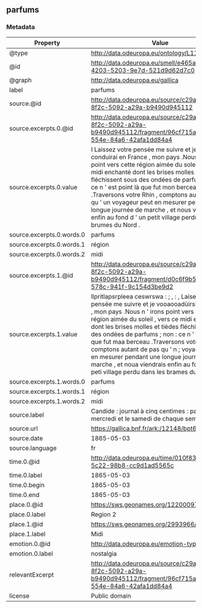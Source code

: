 ## parfums

### Metadata

| Property | Value |
| -------- | ----- |
| @type | http://data.odeuropa.eu/ontology/L11_Smell |
| @id | http://data.odeuropa.eu/smell/e465aa72-4203-5203-9e7d-521d9d62d7c0 |
| @graph | http://data.odeuropa.eu/gallica |
| label | parfums |
| source.@id | http://data.odeuropa.eu/source/c29a5925-8f2c-5092-a29a-b9490d945112 |
| source.excerpts.0.@id | http://data.odeuropa.eu/source/c29a5925-8f2c-5092-a29a-b9490d945112/fragment/96cf715a-7c67-554e-84a6-42afa1dd84a4 |
| source.excerpts.0.value | I Laissez votre pensée me suivre et je vous conduirai en France , mon pays .Nous n ' irons point vers cette région aimée du soleil , vers ce midi enchanté dont les brises molles et tièdee fléchissent sous des ondées de parfums ; non : ce n ' est point là que fut mon berceau .Traversons votre Rhin , comptons autant de pas qu ' un voyageur peut en mesurer pendant une longue journée de marche , et nous viendrons enfin au fond d ' un petit village perdu dans les brumes du Nord . |
| source.excerpts.0.words.0 | parfums |
| source.excerpts.0.words.1 | région |
| source.excerpts.0.words.2 | midi |
| source.excerpts.1.@id | http://data.odeuropa.eu/source/c29a5925-8f2c-5092-a29a-b9490d945112/fragment/d0c6f9b5-1f4a-578c-941f-9c154d3be9d2 |
| source.excerpts.1.value | llpritlapsrpleea ceswrswa : ; , : , Laiseiurs votre pensée me suivre et je vooaooadùirsi ec France , mon pays .Nous n ' irons point vers cette région aimée du soleil , vers ce midi enchanté dont les brises molles et tièdes fléchissent sous des ondées de parfums ; non : ce n ' es point là que fut maa berceau .Traversons votre Rhin , comptons autant de pas qu ' n ; voyageur peut en mesurer pendant une longue journé de marche , et noua viendrais enfin au fond d ' un peti village perdu dans les brames du Nord . |
| source.excerpts.1.words.0 | parfums |
| source.excerpts.1.words.1 | région |
| source.excerpts.1.words.2 | midi |
| source.label | Candide : journal à cinq centimes : paraissant le mercredi et le samedi de chaque semaine |
| source.url | https://gallica.bnf.fr/ark:/12148/bpt6k6253679f |
| source.date | 1865-05-03 |
| source.language | fr |
| time.0.@id | http://data.odeuropa.eu/time/010f83f7-870a-5c22-98b8-cc9d1ad5565c |
| time.0.label | 1865-05-03 |
| time.0.begin | 1865-05-03 |
| time.0.end | 1865-05-03 |
| place.0.@id | https://sws.geonames.org/12200097/ |
| place.0.label | Region 2 |
| place.1.@id | https://sws.geonames.org/2993966/ |
| place.1.label | Midi |
| emotion.0.@id | http://data.odeuropa.eu/emotion-type/nostalgia |
| emotion.0.label | nostalgia |
| relevantExcerpt | http://data.odeuropa.eu/source/c29a5925-8f2c-5092-a29a-b9490d945112/fragment/96cf715a-7c67-554e-84a6-42afa1dd84a4 |
| license | Public domain |
